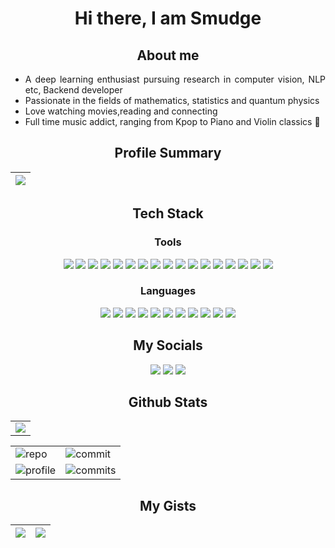 <h1 align="center">
 Hi there, I am Smudge
<h2 align="center">
    About me
</h2>

<div style='text-align:justify'>
    <ul>
        <li>A deep learning enthusiast pursuing research in computer vision, NLP etc, Backend developer</li>
        <li>Passionate in the fields of mathematics, statistics and quantum physics</li>
        <li>Love watching movies,reading and connecting 
        <li>Full time music addict, ranging from Kpop to Piano and Violin classics 🤝
    </ul>
</div>

<h2 align="center">
 Profile Summary
</h2>

| <img src="http://github-profile-summary-cards.vercel.app/api/cards/profile-details?username=Deceptrax123&theme=synthwave"> |
| -------------------------------------------------------------------------------------------------------------------------- |

<h2 align="center">
 Tech Stack
</h2>

<h3 align="center">
 Tools
 </h3>

 <p align="center">
    <img src="https://img.shields.io/badge/MongoDB-4EA94B?style=for-the-badge&logo=mongodb&logoColor=white">
    <img src="https://img.shields.io/badge/Bootstrap-563D7C?style=for-the-badge&logo=bootstrap&logoColor=white">
    <img src="https://img.shields.io/badge/Express.js-000000?style=for-the-badge&logo=express&logoColor=white">
    <img src="https://img.shields.io/badge/Jupyter-F37626.svg?&style=for-the-badge&logo=Jupyter&logoColor=white">
    <img src="https://img.shields.io/badge/Jupyter-F37626.svg?&style=for-the-badge&logo=Jupyter&logoColor=white">
    <img src="https://img.shields.io/badge/TensorFlow-FF6F00?style=for-the-badge&logo=TensorFlow&logoColor=white">
    <img src="https://img.shields.io/badge/PyTorch-%23EE4C2C.svg?style=for-the-badge&logo=PyTorch&logoColor=white">
    <img src="https://img.shields.io/badge/Keras-D00000?style=for-the-badge&logo=Keras&logoColor=white">
    <img src="https://img.shields.io/badge/Numpy-777BB4?style=for-the-badge&logo=numpy&logoColor=white">
    <img src="https://img.shields.io/badge/Pandas-2C2D72?style=for-the-badge&logo=pandas&logoColor=white">
    <img src="https://img.shields.io/badge/scikit_learn-F7931E?style=for-the-badge&logo=scikit-learn&logoColor=white">
    <img src="https://img.shields.io/badge/Node.js-339933?style=for-the-badge&logo=nodedotjs&logoColor=white">
    <img src="https://img.shields.io/badge/Postman-FF6C37?style=for-the-badge&logo=Postman&logoColor=white">
    <img src="https://img.shields.io/badge/React-20232A?style=for-the-badge&logo=react&logoColor=61DAFB">
    <img src="https://img.shields.io/badge/Tailwind_CSS-38B2AC?style=for-the-badge&logo=tailwind-css&logoColor=white">
    <img src="https://img.shields.io/badge/Flask-000000?style=for-the-badge&logo=flask&logoColor=white">
    <img src="https://img.shields.io/badge/fastapi-109989?style=for-the-badge&logo=FASTAPI&logoColor=white">
</p>

<h3 align="center">
 Languages
</h3>

<p align="center">
    <img src="https://img.shields.io/badge/JavaScript-323330?style=for-the-badge&logo=javascript&logoColor=F7DF1E">
    <img src="https://img.shields.io/badge/Python-FFD43B?style=for-the-badge&logo=python&logoColor=blue">
    <img src="https://img.shields.io/badge/Python-FFD43B?style=for-the-badge&logo=python&logoColor=blue">
    <img src="https://img.shields.io/badge/C%2B%2B-00599C?style=for-the-badge&logo=c%2B%2B&logoColor=white">
    <img src="https://img.shields.io/badge/C-00599C?style=for-the-badge&logo=c&logoColor=white">
    <img src="https://img.shields.io/badge/java-%23ED8B00.svg?style=for-the-badge&logo=openjdk&logoColor=white">
    <img src="https://img.shields.io/badge/HTML5-E34F26?style=for-the-badge&logo=html5&logoColor=white">
    <img src="https://img.shields.io/badge/CSS3-1572B6?style=for-the-badge&logo=css3&logoColor=white">
    <img src="https://img.shields.io/badge/markdown-%23000000.svg?style=for-the-badge&logo=markdown&logoColor=white">
    <img src="https://img.shields.io/badge/latex-%23008080.svg?style=for-the-badge&logo=latex&logoColor=white">
    <img src="https://img.shields.io/badge/r-%23276DC3.svg?style=for-the-badge&logo=r&logoColor=white">

</p>

<h2 align="center">
    My Socials
</h2>
<p align="center">
    <a href="https://www.linkedin.com/in/srinitish-srinivasan-94849924a/">
    <img src="https://img.shields.io/badge/LinkedIn-0077B5?style=for-the-badge&logo=linkedin&logoColor=white"></a>
    <a href="mailto:srinitishsri@gmail.com">
    <img src="https://img.shields.io/badge/Gmail-D14836?style=for-the-badge&logo=gmail&logoColor=white"></a>
    <a href="https://open.spotify.com/user/hr7259glutzuuals2wvt6z4h3?si=7e5eaf67af294766">
    <img src="https://img.shields.io/badge/Spotify-1ED760?style=for-the-badge&logo=spotify&logoColor=white"></a>

</p>

<h2 align="center">
Github Stats
</h2>

<div align="center">

|                                                                                                 |
| :---------------------------------------------------------------------------------------------: |
| <img src="https://github-readme-streak-stats.herokuapp.com/?user=Deceptrax123&theme=synthwave"> |

</div>

|                                                                                                                            |                                                                                                                                            |
| -------------------------------------------------------------------------------------------------------------------------- | ------------------------------------------------------------------------------------------------------------------------------------------ |
| ![repo](http://github-profile-summary-cards.vercel.app/api/cards/repos-per-language?username=Deceptrax123&theme=synthwave) | ![commit](http://github-profile-summary-cards.vercel.app/api/cards/most-commit-language?username=Deceptrax123&theme=synthwave)             |
| ![profile](http://github-profile-summary-cards.vercel.app/api/cards/stats?username=Deceptrax123&theme=synthwave)           | ![commits](http://github-profile-summary-cards.vercel.app/api/cards/productive-time?username=Deceptrax123&theme=synthwave&utcOffset=+5.30) |

<h2 align="center">
 My Gists
</h2>

| <img src="https://gists-readme.yizack.com/api/pin?user=Deceptrax123&id=fabc6a076e4502b246f37cfdcae5bbef&owner=true"> | <img src="https://gists-readme.yizack.com/api/pin?user=Deceptrax123&id=1001eb188ad92c26ec473142e6c3abac&owner=true"> |
| -------------------------------------------------------------------------------------------------------------------- | -------------------------------------------------------------------------------------------------------------------- |
